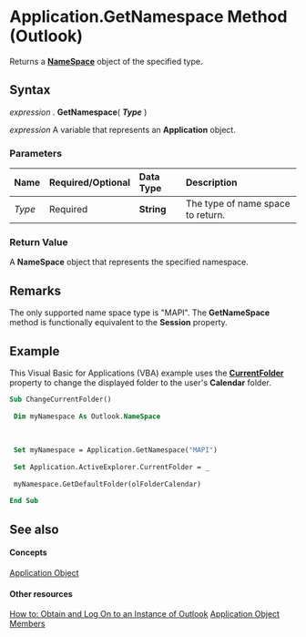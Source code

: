 
# Application.GetNamespace Method (Outlook)

Returns a  **[NameSpace](f0dcaa19-07f5-5d42-a3bf-2e42b7885644.md)** object of the specified type.


## Syntax

 _expression_ . **GetNamespace**( **_Type_** )

 _expression_ A variable that represents an **Application** object.


### Parameters



|**Name**|**Required/Optional**|**Data Type**|**Description**|
|:-----|:-----|:-----|:-----|
| _Type_|Required| **String**|The type of name space to return.|

### Return Value

A  **NameSpace** object that represents the specified namespace.


## Remarks

The only supported name space type is "MAPI". The  **GetNameSpace** method is functionally equivalent to the **Session** property.


## Example

This Visual Basic for Applications (VBA) example uses the  **[CurrentFolder](75e7f120-28df-0c3b-ec05-bd880621141b.md)** property to change the displayed folder to the user's **Calendar** folder.


```vb
Sub ChangeCurrentFolder() 
 
 Dim myNamespace As Outlook.NameSpace 
 
 
 
 Set myNamespace = Application.GetNamespace("MAPI") 
 
 Set Application.ActiveExplorer.CurrentFolder = _ 
 
 myNamespace.GetDefaultFolder(olFolderCalendar) 
 
End Sub
```


## See also


#### Concepts


[Application Object](797003e7-ecd1-eccb-eaaf-32d6ddde8348.md)
#### Other resources


[How to: Obtain and Log On to an Instance of Outlook](http://msdn.microsoft.com/library/ef369364-6500-2759-3ef4-ed4411112e96%28Office.15%29.aspx)
[Application Object Members](3519c89c-2353-85ee-7ddc-62e5dd85a8e7.md)
